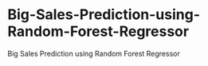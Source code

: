 # Big-Sales-Prediction-using-Random-Forest-Regressor
Big Sales Prediction using Random Forest Regressor 
